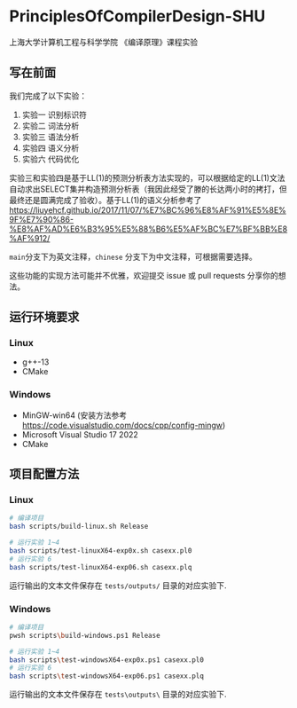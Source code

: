 # PrinciplesOfCompilerDesign-SHU
上海大学计算机工程与科学学院 《编译原理》课程实验

## 写在前面
我们完成了以下实验：
1. 实验一 识别标识符
2. 实验二 词法分析
3. 实验三 语法分析
4. 实验四 语义分析
5. 实验六 代码优化

实验三和实验四是基于LL(1)的预测分析表方法实现的，可以根据给定的LL(1)文法自动求出SELECT集并构造预测分析表（我因此经受了滕的长达两小时的拷打，但最终还是圆满完成了验收）。基于LL(1)的语义分析参考了 https://liuyehcf.github.io/2017/11/07/%E7%BC%96%E8%AF%91%E5%8E%9F%E7%90%86-%E8%AF%AD%E6%B3%95%E5%88%B6%E5%AF%BC%E7%BF%BB%E8%AF%912/

`main`分支下为英文注释，`chinese` 分支下为中文注释，可根据需要选择。

这些功能的实现方法可能并不优雅，欢迎提交 issue 或 pull requests 分享你的想法。

## 运行环境要求
### Linux
* g++-13
* CMake

### Windows
* MinGW-win64 (安装方法参考 https://code.visualstudio.com/docs/cpp/config-mingw)
* Microsoft Visual Studio 17 2022
* CMake

## 项目配置方法
### Linux
```bash
# 编译项目
bash scripts/build-linux.sh Release

# 运行实验 1~4
bash scripts/test-linuxX64-exp0x.sh casexx.pl0
# 运行实验 6
bash scripts/test-linuxX64-exp06.sh casexx.plq
```
运行输出的文本文件保存在 `tests/outputs/` 目录的对应实验下.

### Windows
```bash
# 编译项目
pwsh scripts\build-windows.ps1 Release

# 运行实验 1~4
bash scripts\test-windowsX64-exp0x.ps1 casexx.pl0
# 运行实验 6
bash scripts\test-windowsX64-exp06.ps1 casexx.plq
```
运行输出的文本文件保存在 `tests\outputs\` 目录的对应实验下.